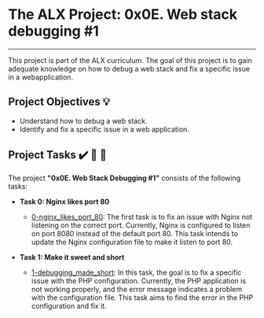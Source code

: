 # The ALX Project: 0x0E. Web stack debugging #1
------------

This project is part of the ALX curriculum. The goal of this project is to gain adequate knowledge on how to debug a web stack and fix a specific issue in a webapplication.


## Project Objectives :bulb:
- Understand how to debug a web stack.
- Identify and fix a specific issue in a web application.

## Project Tasks :heavy_check_mark: :briefcase: :page_with_curl:

The project __"0x0E. Web Stack Debugging #1"__ consists of the following tasks:

* **Task 0: Nginx likes port 80**
  * [0-nginx_likes_port_80](./0-nginx_likes_port_80):
The first task is to fix an issue with Nginx not listening on the correct port. Currently, Nginx is configured to listen on port 8080 instead of the default port 80. This task intends to update the Nginx configuration file to make it listen to port 80.

* **Task 1: Make it sweet and short**
  * [1-debugging_made_short](./1-debugging_made_short):
In this task, the goal is to fix a specific issue with the PHP configuration. Currently, the PHP application is not working properly, and the error message indicates a problem with the configuration file. This task aims to find the error in the PHP configuration and fix it.
